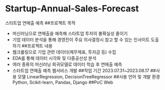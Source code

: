 # Startup-Annual-Sales-Forecast
 스타트업 연매출 예측
##프로젝트 목적
- 머신러닝으로 연매출을 예측해 스타트업 투자의 불확실성 줄이기
- 기업 데이터 분석을 통해 경영진이 주요 의사결정시 참고 할 수 있는 인사이트 도출하기
##프로젝트 내용
- 웹크롤링으로 기업 관련 데이터(제무제표, 투자금 등) 수집
- EDA를 통해 데이터 시각화 및 다중공선성 분석 
- 여러 종류의 머신러닝 회귀모델로 데이터 학습 후 연매출 예측
- 스타트업 연매출 예측 웹서비스 개발
##작업 기간
2023.07.31~2023.08.17
##사용 모델
LinearRegression, DecisionTreeRegressor
##사용 언어 및 개발 환경
Python, Scikit-learn, Pandas, Django
##PoC
Web
